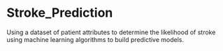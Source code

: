 # Stroke_Prediction
Using a dataset of patient attributes to determine the likelihood of stroke using machine learning algorithms to build predictive models. 
